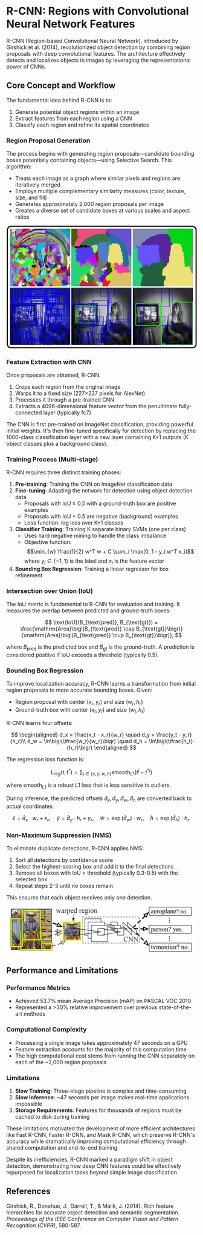 # R-CNN: Regions with Convolutional Neural Network Features

R-CNN (Region-based Convolutional Neural Network), introduced by Girshick et al. (2014), revolutionized object detection by combining region proposals with deep convolutional features. The architecture effectively detects and localizes objects in images by leveraging the representational power of CNNs.

## Core Concept and Workflow

The fundamental idea behind R-CNN is to:
1. Generate potential object regions within an image
2. Extract features from each region using a CNN
3. Classify each region and refine its spatial coordinates

### Region Proposal Generation

The process begins with generating region proposals—candidate bounding boxes potentially containing objects—using Selective Search. This algorithm:

- Treats each image as a graph where similar pixels and regions are iteratively merged
- Employs multiple complementary similarity measures (color, texture, size, and fill)
- Generates approximately 2,000 region proposals per image
- Creates a diverse set of candidate boxes at various scales and aspect ratios

![Selective Search](Assets/Selective_Search.jpg)
<!---
"width=50% .center"
-->

### Feature Extraction with CNN

Once proposals are obtained, R-CNN:

1. Crops each region from the original image
2. Warps it to a fixed size (227×227 pixels for AlexNet)
3. Processes it through a pre-trained CNN
4. Extracts a 4096-dimensional feature vector from the penultimate fully-connected layer (typically fc7)

The CNN is first pre-trained on ImageNet classification, providing powerful initial weights. It's then fine-tuned specifically for detection by replacing the 1000-class classification layer with a new layer containing K+1 outputs (K object classes plus a background class).

### Training Process (Multi-stage)

R-CNN requires three distinct training phases:

1. **Pre-training**: Training the CNN on ImageNet classification data
2. **Fine-tuning**: Adapting the network for detection using object detection data
   - Proposals with IoU ≥ 0.5 with a ground-truth box are positive examples
   - Proposals with IoU < 0.5 are negative (background) examples
   - Loss function: log loss over K+1 classes
3. **Classifier Training**: Training K separate binary SVMs (one per class)
   - Uses hard negative mining to handle the class imbalance
   - Objective function: 
     $$\min_{w} \frac{1}{2} w^T w + C \sum_i \max(0, 1 - y_i w^T x_i)$$
     where $y_i \in \{-1, 1\}$ is the label and $x_i$ is the feature vector
4. **Bounding Box Regression**: Training a linear regressor for box refinement

### Intersection over Union (IoU)

The IoU metric is fundamental to R-CNN for evaluation and training. It measures the overlap between predicted and ground-truth boxes:

$$
\text{IoU}(B_{\text{pred}}, B_{\text{gt}}) = \frac{\mathrm{Area}\bigl(B_{\text{pred}} \cap B_{\text{gt}}\bigr)}{\mathrm{Area}\bigl(B_{\text{pred}} \cup B_{\text{gt}}\bigr)},
$$

where $B_{\text{pred}}$ is the predicted box and $B_{\text{gt}}$ is the ground-truth. A prediction is considered positive if IoU exceeds a threshold (typically 0.5).

### Bounding Box Regression

To improve localization accuracy, R-CNN learns a transformation from initial region proposals to more accurate bounding boxes. Given:
- Region proposal with center $(x_r, y_r)$ and size $(w_r, h_r)$
- Ground-truth box with center $(x_t, y_t)$ and size $(w_t, h_t)$

R-CNN learns four offsets:

$$
\begin{aligned}
d_x = \frac{x_t - x_r}{w_r}
\quad
d_y = \frac{y_t - y_r}{h_r}\\
d_w = \ln\bigl(\tfrac{w_t}{w_r}\bigr)
\quad
d_h = \ln\bigl(\tfrac{h_t}{h_r}\bigr)
\end{aligned}
$$

The regression loss function is:

$$L_{reg}(t, t^*) = \sum_{j \in \{x,y,w,h\}} \text{smooth}_{L1}(t^j - t^{*j})$$

where $\text{smooth}_{L1}$ is a robust L1 loss that is less sensitive to outliers.

During inference, the predicted offsets $\hat{d}_x, \hat{d}_y, \hat{d}_w, \hat{d}_h$ are converted back to actual coordinates:

$$
\hat{x} = \hat{d}_x \cdot w_r + x_r,
\quad
\hat{y} = \hat{d}_y \cdot h_r + y_r,
\quad
\hat{w} = \exp(\hat{d}_w) \cdot w_r,
\quad
\hat{h} = \exp(\hat{d}_h) \cdot h_r.
$$

### Non-Maximum Suppression (NMS)

To eliminate duplicate detections, R-CNN applies NMS:
1. Sort all detections by confidence score
2. Select the highest-scoring box and add it to the final detections
3. Remove all boxes with IoU > threshold (typically 0.3-0.5) with the selected box
4. Repeat steps 2-3 until no boxes remain

This ensures that each object receives only one detection.

![R-CNN Schema](Assets/RCNN_Schema.png)
<!---
{width=50% .center}
-->

## Performance and Limitations

### Performance Metrics
- Achieved 53.7% mean Average Precision (mAP) on PASCAL VOC 2010
- Represented a >30% relative improvement over previous state-of-the-art methods

### Computational Complexity
- Processing a single image takes approximately 47 seconds on a GPU
- Feature extraction accounts for the majority of this computation time
- The high computational cost stems from running the CNN separately on each of the ~2,000 region proposals

### Limitations
1. **Slow Training**: Three-stage pipeline is complex and time-consuming
2. **Slow Inference**: ~47 seconds per image makes real-time applications impossible
3. **Storage Requirements**: Features for thousands of regions must be cached to disk during training

These limitations motivated the development of more efficient architectures like Fast R-CNN, Faster R-CNN, and Mask R-CNN, which preserve R-CNN's accuracy while dramatically improving computational efficiency through shared computation and end-to-end training.

Despite its inefficiencies, R-CNN marked a paradigm shift in object detection, demonstrating how deep CNN features could be effectively repurposed for localization tasks beyond simple image classification.

## References

Girshick, R., Donahue, J., Darrell, T., & Malik, J. (2014). Rich feature hierarchies for accurate object detection and semantic segmentation. *Proceedings of the IEEE Conference on Computer Vision and Pattern Recognition (CVPR)*, 580-587.